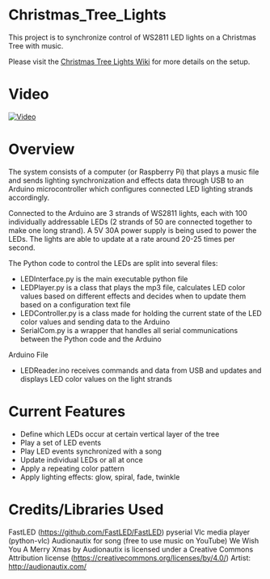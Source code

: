 # Christmas_Tree_Lights
This project is to synchronize control of WS2811 LED lights on a Christmas Tree with music.

Please visit the [Christmas Tree Lights Wiki](https://github.com/asellis/Christmas_Tree_Lights/wiki) for more details on the setup.

# Video

[![Video](https://i.ytimg.com/vi/DiNhDXpTWDw/hqdefault.jpg?sqp=-oaymwEjCPYBEIoBSFryq4qpAxUIARUAAAAAGAElAADIQj0AgKJDeAE=&rs=AOn4CLDUJtWhysvL5qJiwSRvviOEOSzPIQ)](https://www.youtube.com/watch?v=DiNhDXpTWDw)

# Overview
The system consists of a computer (or Raspberry Pi) that plays a music file and sends lighting synchronization and effects data through USB to an Arduino microcontroller which configures connected LED lighting strands accordingly.

Connected to the Arduino are 3 strands of WS2811 lights, each with 100 individually addressable LEDs (2 strands of 50 are connected together to make one long strand).  A 5V 30A power supply is being used to power the LEDs.  The lights are able to update at a rate around 20-25 times per second.

The Python code to control the LEDs are split into several files:
- LEDInterface.py is the main executable python file
- LEDPlayer.py is a class that plays the mp3 file, calculates LED color values based on different effects and decides when to update them based on a configuration text file
- LEDController.py is a class made for holding the current state of the LED color values and sending data to the Arduino
- SerialCom.py is a wrapper that handles all serial communications between the Python code and the Arduino

Arduino File
- LEDReader.ino receives commands and data from USB and updates and displays LED color values on the light strands

# Current Features
- Define which LEDs occur at certain vertical layer of the tree
- Play a set of LED events
- Play LED events synchronized with a song
- Update individual LEDs or all at once
- Apply a repeating color pattern
- Apply lighting effects: glow, spiral, fade, twinkle

# Credits/Libraries Used
FastLED (https://github.com/FastLED/FastLED)
pyserial
Vlc media player (python-vlc)
Audionautix for song (free to use music on YouTube)
We Wish You A Merry Xmas by Audionautix is licensed under a Creative Commons Attribution license (https://creativecommons.org/licenses/by/4.0/)
Artist: http://audionautix.com/